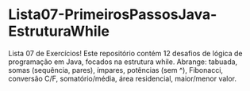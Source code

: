 # Lista07-PrimeirosPassosJava-EstruturaWhile
Lista 07 de Exercícios! Este repositório contém 12 desafios de lógica de programação em Java, focados na estrutura while. Abrange: tabuada, somas (sequência, pares), ímpares, potências (sem ^), Fibonacci, conversão C/F, somatório/média, área residencial, maior/menor valor.
